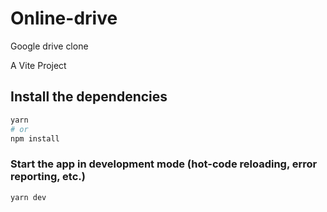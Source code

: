 # Online-drive
Google drive clone

A Vite Project

## Install the dependencies
```bash
yarn
# or
npm install
```

### Start the app in development mode (hot-code reloading, error reporting, etc.)
```bash
yarn dev
```
